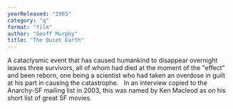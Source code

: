 ```yaml
---
yearReleased: "1985"
category: "q"
format: "film"
author: "Geoff Murphy"
title: "The Quiet Earth"
---
```

 A cataclysmic event that has caused humankind to disappear overnight leaves  three survivors, all of whom had died at the moment of the "effect" and been  reborn, one being a scientist who had taken an overdose in guilt at his part in  causing the catastrophe.
  
 In an interview copied to the Anarchy-SF mailing list in  2003,  this was named by Ken Macleod as on his short list of great SF movies.